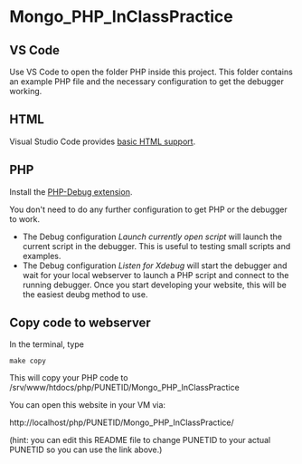 #  Mongo_PHP_InClassPractice


## VS Code

Use VS Code to open the folder PHP inside this project.  This folder contains an example PHP file and the necessary configuration to get the debugger working.

## HTML

Visual Studio Code provides [basic HTML support](https://code.visualstudio.com/Docs/languages/html).

## PHP

Install the [PHP-Debug extension](https://marketplace.visualstudio.com/items?itemName=felixfbecker.php-debug).

You don't need to do any further configuration to get PHP or the debugger to work.

* The Debug configuration _Launch currently open script_ will launch the current script in the debugger.  This is useful to testing small scripts and examples.
* The Debug configuration _Listen for Xdebug_ will start the debugger and wait for your local webserver to launch a PHP script and connect to the running debugger.  Once you start developing your website, this will be the easiest deubg method to use.

## Copy code to webserver

In the terminal, type 
```
make copy
```

This will copy your PHP code to /srv/www/htdocs/php/PUNETID/Mongo_PHP_InClassPractice

You can open this website in your VM via:

http://localhost/php/PUNETID/Mongo_PHP_InClassPractice/

(hint: you can edit this README file to change PUNETID to your actual PUNETID so you can use the link above.)
